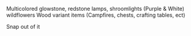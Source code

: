 Multicolored glowstone, redstone lamps, shroomlights
(Purple & White) wildflowers
Wood variant items (Campfires, chests, crafting tables, ect)

Snap out of it
